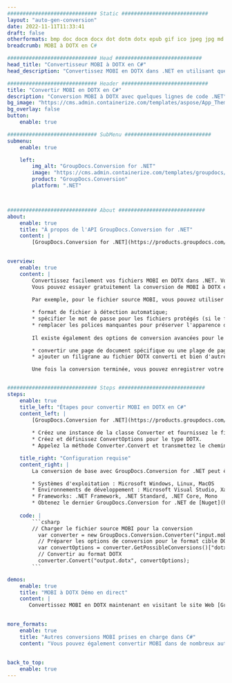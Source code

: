 ```yaml
---
############################# Static ############################
layout: "auto-gen-conversion"
date: 2022-11-11T11:33:41
draft: false
otherformats: bmp doc docm docx dot dotm dotx epub gif ico jpeg jpg md odt ott pdf png psd rtf tex tif tiff txt xps
breadcrumb: MOBI à DOTX en C#

############################# Head ############################
head_title: "Convertisseur MOBI à DOTX en C#"
head_description: "Convertissez MOBI en DOTX dans .NET en utilisant quelques lignes de code. Utilisez l'API de conversion de documents GroupDocs pour convertir plus de 160 formats de fichiers."

############################# Header ############################
title: "Convertir MOBI en DOTX en C#"
description: "Conversion MOBI à DOTX avec quelques lignes de code .NET"
bg_image: "https://cms.admin.containerize.com/templates/aspose/App_Themes/V3/images/bg/header1.png"
bg_overlay: false
button:
    enable: true

############################# SubMenu ############################
submenu:
    enable: true

    left:
        img_alt: "GroupDocs.Conversion for .NET"
        image: "https://cms.admin.containerize.com/templates/groupdocs/images/product-logos/90x90-noborder/groupdocs-conversion-net.png"
        product: "GroupDocs.Conversion"
        platform: ".NET"



############################# About ############################
about:
    enable: true
    title: "À propos de l'API GroupDocs.Conversion for .NET"
    content: |
        [GroupDocs.Conversion for .NET](https://products.groupdocs.com/conversion/net/) peut être utilisé pour convertir Microsoft Word, Excel, PowerPoint, PDF, Visio et d'autres formats. GroupDocs.Conversion est une API autonome adaptée aux systèmes back-end et internes nécessitant des performances élevées. Il ne dépend d'aucun logiciel tel que Microsoft ou Open Office.
    

overview:
    enable: true
    content: |
        Convertissez facilement vos fichiers MOBI en DOTX dans .NET. Vous pouvez utiliser seulement quelques lignes de code C# dans n'importe quelle plate-forme de votre choix comme - Windows, Linux, macOS.
        Vous pouvez essayer gratuitement la conversion de MOBI à DOTX et évaluer la qualité des résultats de conversion. En plus des scénarios de conversion de fichiers simples, vous pouvez essayer des options plus avancées pour charger le fichier source MOBI et pour enregistrer le résultat de sortie DOTX. 
        
        Par exemple, pour le fichier source MOBI, vous pouvez utiliser les options de chargement suivantes :

        * format de fichier à détection automatique;
        * spécifier le mot de passe pour les fichiers protégés (si le format de fichier le prend en charge);
        * remplacer les polices manquantes pour préserver l'apparence du document.
        
        Il existe également des options de conversion avancées pour le fichier DOTX :

        * convertir une page de document spécifique ou une plage de pages;
        * ajouter un filigrane au fichier DOTX converti et bien d'autres.

        Une fois la conversion terminée, vous pouvez enregistrer votre fichier DOTX dans le chemin du fichier local ou dans tout stockage tiers tel que FTP, Amazon S3, Google Drive, Dropbox, etc. Veuillez noter - pour convertir MOBI en DOTX aucun logiciel supplémentaire n'est nécessaire - comme MS Office, Open Office, Adobe Acrobat Reader, etc.


############################# Steps ############################
steps:
    enable: true
    title_left: "Étapes pour convertir MOBI en DOTX en C#"
    content_left: |
        [GroupDocs.Conversion for .NET](https://products.groupdocs.com/conversion/net/) permet aux développeurs de convertir facilement un fichier MOBI en DOTX avec quelques lignes de code.
        
        * Créez une instance de la classe Converter et fournissez le fichier MOBI avec le chemin complet
        * Créez et définissez ConvertOptions pour le type DOTX.
        * Appelez la méthode Converter.Convert et transmettez le chemin complet et le format (DOTX) en tant que paramètre

    title_right: "Configuration requise"
    content_right: |
        La conversion de base avec GroupDocs.Conversion for .NET peut être effectuée en quelques étapes simples. Nos API sont prises en charge sur toutes les principales plates-formes et systèmes d'exploitation. Avant d'exécuter le code ci-dessous, assurez-vous que les prérequis suivants sont installés sur votre système.

        * Systèmes d'exploitation : Microsoft Windows, Linux, MacOS
        * Environnements de développement : Microsoft Visual Studio, Xamarin, MonoDevelop
        * Frameworks: .NET Framework, .NET Standard, .NET Core, Mono
        * Obtenez le dernier GroupDocs.Conversion for .NET de [Nuget](https://www.nuget.org/packages/groupdocs.conversion)
         
    code: |
        ```csharp    
        // Charger le fichier source MOBI pour la conversion
          var converter = new GroupDocs.Conversion.Converter("input.mobi");
          // Préparer les options de conversion pour le format cible DOTX
          var convertOptions = converter.GetPossibleConversions()["dotx"].ConvertOptions;
          // Convertir au format DOTX
          converter.Convert("output.dotx", convertOptions);
        ```

demos:
    enable: true
    title: "MOBI à DOTX Démo en direct"
    content: |
       Convertissez MOBI en DOTX maintenant en visitant le site Web [GroupDocs.Conversion App](https://products.groupdocs.app/conversion/family). La démo en ligne présente les avantages suivants
          

more_formats:
    enable: true
    title: "Autres conversions MOBI prises en charge dans C#"
    content: "Vous pouvez également convertir MOBI dans de nombreux autres formats de fichiers. Veuillez consulter la liste ci-dessous."
       
       
back_to_top:
    enable: true
---
```

